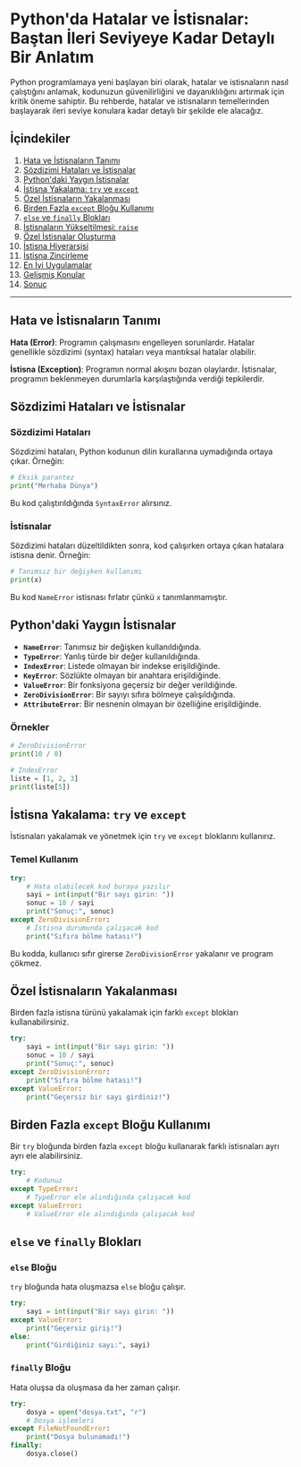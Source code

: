 # Python'da Hatalar ve İstisnalar: Baştan İleri Seviyeye Kadar Detaylı Bir Anlatım

Python programlamaya yeni başlayan biri olarak, hatalar ve istisnaların nasıl çalıştığını anlamak, kodunuzun güvenilirliğini ve dayanıklılığını artırmak için kritik öneme sahiptir. Bu rehberde, hatalar ve istisnaların temellerinden başlayarak ileri seviye konulara kadar detaylı bir şekilde ele alacağız.

## İçindekiler

1. [Hata ve İstisnaların Tanımı](#hata-ve-istisnaların-tanımı)
2. [Sözdizimi Hataları ve İstisnalar](#sözdizimi-hataları-ve-istisnalar)
3. [Python'daki Yaygın İstisnalar](#pythondaki-yaygın-istisnalar)
4. [İstisna Yakalama: `try` ve `except`](#istisna-yakalama-try-ve-except)
5. [Özel İstisnaların Yakalanması](#özel-istisnaların-yakalanması)
6. [Birden Fazla `except` Bloğu Kullanımı](#birden-fazla-except-bloğu-kullanımı)
7. [`else` ve `finally` Blokları](#else-ve-finally-blokları)
8. [İstisnaların Yükseltilmesi: `raise`](#istisnaların-yükseltilmesi-raise)
9. [Özel İstisnalar Oluşturma](#özel-istisnalar-oluşturma)
10. [İstisna Hiyerarşisi](#istisna-hiyerarşisi)
11. [İstisna Zincirleme](#istisna-zincirleme)
12. [En İyi Uygulamalar](#en-iyi-uygulamalar)
13. [Gelişmiş Konular](#gelişmiş-konular)
14. [Sonuç](#sonuç)

---

## Hata ve İstisnaların Tanımı

**Hata (Error)**: Programın çalışmasını engelleyen sorunlardır. Hatalar genellikle sözdizimi (syntax) hataları veya mantıksal hatalar olabilir.

**İstisna (Exception)**: Programın normal akışını bozan olaylardır. İstisnalar, programın beklenmeyen durumlarla karşılaştığında verdiği tepkilerdir.

## Sözdizimi Hataları ve İstisnalar

### Sözdizimi Hataları

Sözdizimi hataları, Python kodunun dilin kurallarına uymadığında ortaya çıkar. Örneğin:

```python
# Eksik parantez
print("Merhaba Dünya")
```
Bu kod çalıştırıldığında `SyntaxError` alırsınız.

### İstisnalar
Sözdizimi hataları düzeltildikten sonra, kod çalışırken ortaya çıkan hatalara istisna denir. Örneğin:

```python
# Tanımsız bir değişken kullanımı
print(x)
```

Bu kod `NameError` istisnası fırlatır çünkü `x` tanımlanmamıştır.


## Python'daki Yaygın İstisnalar

- **`NameError`**: Tanımsız bir değişken kullanıldığında.
- **`TypeError`**: Yanlış türde bir değer kullanıldığında.
- **`IndexError`**: Listede olmayan bir indekse erişildiğinde.
- **`KeyError`**: Sözlükte olmayan bir anahtara erişildiğinde.
- **`ValueError`**: Bir fonksiyona geçersiz bir değer verildiğinde.
- **`ZeroDivisionError`**: Bir sayıyı sıfıra bölmeye çalışıldığında.
- **`AttributeError`**: Bir nesnenin olmayan bir özelliğine erişildiğinde.

### Örnekler

```python
# ZeroDivisionError
print(10 / 0)
```

```python
# IndexError
liste = [1, 2, 3]
print(liste[5])
```

## İstisna Yakalama: `try` ve `except`

İstisnaları yakalamak ve yönetmek için `try` ve `except` bloklarını kullanırız.

### Temel Kullanım

```python
try:
    # Hata olabilecek kod buraya yazılır
    sayi = int(input("Bir sayı girin: "))
    sonuc = 10 / sayi
    print("Sonuç:", sonuc)
except ZeroDivisionError:
    # İstisna durumunda çalışacak kod
    print("Sıfıra bölme hatası!")
```

Bu kodda, kullanıcı sıfır girerse `ZeroDivisionError` yakalanır ve program çökmez.

## Özel İstisnaların Yakalanması

Birden fazla istisna türünü yakalamak için farklı `except` blokları kullanabilirsiniz.

```python
try:
    sayi = int(input("Bir sayı girin: "))
    sonuc = 10 / sayi
    print("Sonuç:", sonuc)
except ZeroDivisionError:
    print("Sıfıra bölme hatası!")
except ValueError:
    print("Geçersiz bir sayı girdiniz!")
```

## Birden Fazla `except` Bloğu Kullanımı

Bir `try` bloğunda birden fazla `except` bloğu kullanarak farklı istisnaları ayrı ayrı ele alabilirsiniz.

```python
try:
    # Kodunuz
except TypeError:
    # TypeError ele alındığında çalışacak kod
except ValueError:
    # ValueError ele alındığında çalışacak kod
```

## `else` ve `finally` Blokları

### `else` Bloğu

`try` bloğunda hata oluşmazsa `else` bloğu çalışır.

```python
try:
    sayi = int(input("Bir sayı girin: "))
except ValueError:
    print("Geçersiz giriş!")
else:
    print("Girdiğiniz sayı:", sayi)
```

### `finally` Bloğu

Hata oluşsa da oluşmasa da her zaman çalışır.

```python
try:
    dosya = open("dosya.txt", "r")
    # Dosya işlemleri
except FileNotFoundError:
    print("Dosya bulunamadı!")
finally:
    dosya.close()
```


